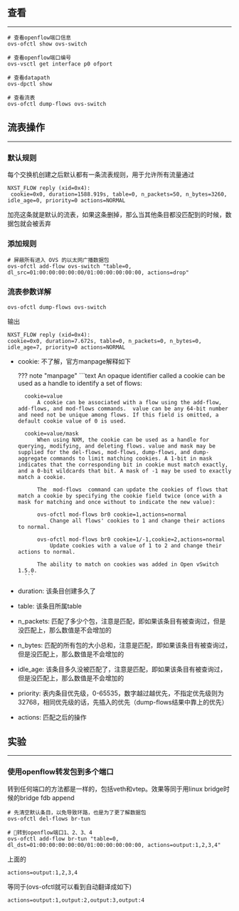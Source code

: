 ## **查看**

---

```text
# 查看openflow端口信息
ovs-ofctl show ovs-switch

# 查看openflow端口编号
ovs-vsctl get interface p0 ofport

# 查看datapath
ovs-dpctl show

# 查看流表
ovs-ofctl dump-flows ovs-switch
```

## **流表操作**

---

### **默认规则**

每个交换机创建之后默认都有一条流表规则，用于允许所有流量通过

```text hl_lines="2"
NXST_FLOW reply (xid=0x4):
 cookie=0x0, duration=1588.919s, table=0, n_packets=50, n_bytes=3260, idle_age=0, priority=0 actions=NORMAL
```

加亮这条就是默认的流表，如果这条删掉，那么当其他条目都没匹配到的时候，数据包就会被丢弃

### **添加规则**

```text
# 屏蔽所有进入 OVS 的以太网广播数据包
ovs-ofctl add-flow ovs-switch "table=0, dl_src=01:00:00:00:00:00/01:00:00:00:00:00, actions=drop"
```

### **流表参数详解**

```text
ovs-ofctl dump-flows ovs-switch
```

输出

```text
NXST_FLOW reply (xid=0x4):
cookie=0x0, duration=7.672s, table=0, n_packets=0, n_bytes=0, idle_age=7, priority=0 actions=NORMAL
```

- cookie: 不了解，官方manpage解释如下

	??? note "manpage"
		```text
		An opaque identifier called a cookie can be used as a handle to identify a set of flows:

		cookie=value
			A cookie can be associated with a flow using the add-flow, add-flows, and mod-flows commands.  value can be any 64-bit number and need not be unique among flows. If this field is omitted, a default cookie value of 0 is used.

		cookie=value/mask
			When using NXM, the cookie can be used as a handle for querying, modifying, and deleting flows. value and mask may be supplied for the del-flows, mod-flows, dump-flows, and dump-aggregate commands to limit matching cookies. A 1-bit in mask indicates that the corresponding bit in cookie must match exactly, and a 0-bit wildcards that bit. A mask of -1 may be used to exactly match a cookie.

			The  mod-flows  command can update the cookies of flows that match a cookie by specifying the cookie field twice (once with a mask for matching and once without to indicate the new value):

			ovs-ofctl mod-flows br0 cookie=1,actions=normal
				Change all flows' cookies to 1 and change their actions to normal.

			ovs-ofctl mod-flows br0 cookie=1/-1,cookie=2,actions=normal
				Update cookies with a value of 1 to 2 and change their actions to normal.

			The ability to match on cookies was added in Open vSwitch 1.5.0.
		```

- duration: 该条目创建多久了

- table: 该条目所属table

- n_packets: 匹配了多少个包，注意是匹配，即如果该条目有被查询过，但是没匹配上，那么数值是不会增加的

- n_bytes: 匹配的所有包的大小总和，注意是匹配，即如果该条目有被查询过，但是没匹配上，那么数值是不会增加的

- idle_age: 该条目多久没被匹配了，注意是匹配，即如果该条目有被查询过，但是没匹配上，那么数值是不会增加的

- priority: 表内条目优先级，0-65535，数字越过越优先，不指定优先级则为32768，相同优先级的话，先插入的优先（dump-flows结果中靠上的优先）

- actions: 匹配之后的操作

## **实验**

---

### **使用openflow转发包到多个端口**

转到任何端口的方法都是一样的，包括veth和vtep。效果等同于用linux bridge时候的bridge fdb append

```text
# 先清空默认条目，以免导致环路，也是为了更了解数据包
ovs-ofctl del-flows br-tun

# 转到openflow端口1、2、3、4
ovs-ofctl add-flow br-tun "table=0, dl_dst=01:00:00:00:00:00/01:00:00:00:00:00, actions=output:1,2,3,4"
```

上面的

```text
actions=output:1,2,3,4
```

等同于(ovs-ofctl就可以看到自动翻译成如下)

```text
actions=output:1,output:2,output:3,output:4
```
